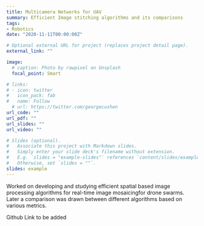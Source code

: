 ```yaml
---
title: Multicamera Networks for UAV
summary: Efficient Image stitching algorithms and its comparisons
tags:
- Robotics
date: "2020-11-11T00:00:00Z"

# Optional external URL for project (replaces project detail page).
external_link: ""

image:
  # caption: Photo by rawpixel on Unsplash
  focal_point: Smart

# links:
# - icon: twitter
#   icon_pack: fab
#   name: Follow
  # url: https://twitter.com/georgecushen
url_code: ""
url_pdf: ""
url_slides: ""
url_video: ""

# Slides (optional).
#   Associate this project with Markdown slides.
#   Simply enter your slide deck's filename without extension.
#   E.g. `slides = "example-slides"` references `content/slides/example-slides.md`.
#   Otherwise, set `slides = ""`.
slides: example
---
```


Worked on developing and studying efficient spatial based image processing algorithms for real-time image mosaicingfor drone swarms.  Later a comparison was drawn between different algorithms based on various metrics.

Github Link to be added
